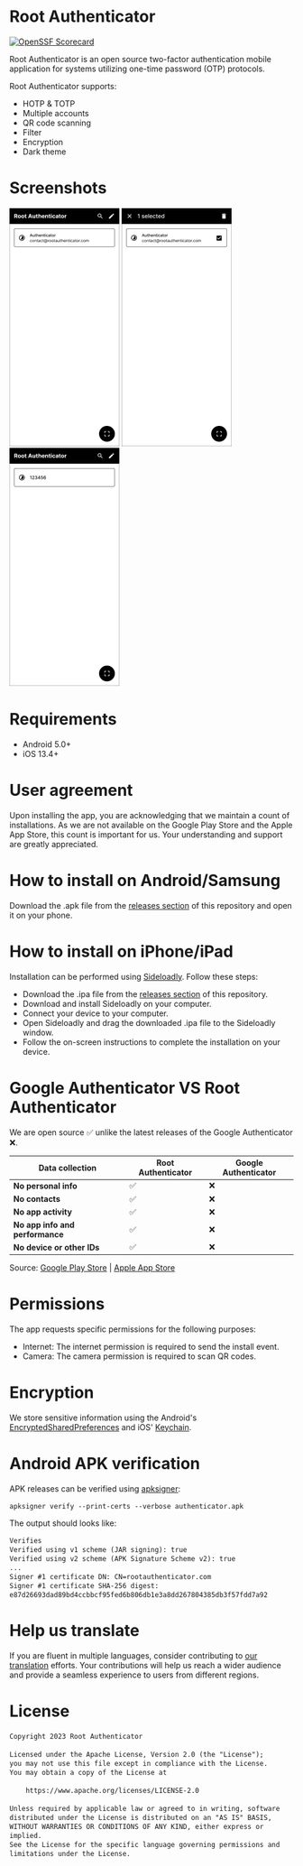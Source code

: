 # Root Authenticator

[![OpenSSF Scorecard](https://api.securityscorecards.dev/projects/github.com/rootauthenticator/authenticator-mobile/badge)](https://securityscorecards.dev/viewer/?uri=github.com/rootauthenticator/authenticator-mobile)

Root Authenticator is an open source two-factor authentication mobile application for systems utilizing one-time password (OTP) protocols.

Root Authenticator supports:

- HOTP & TOTP
- Multiple accounts
- QR code scanning
- Filter
- Encryption
- Dark theme

# Screenshots

<img src="./screenshots/home.png" alt="Root Authenticator Home" width="195" height="422" /> <img src="./screenshots/select-accounts.png" alt="Root Authenticator Select Accounts" width="195" height="422" /> <img src="./screenshots/token.png" alt="Root Authenticator Token" width="195" height="422" />

# Requirements

- Android 5.0+
- iOS 13.4+

# User agreement

Upon installing the app, you are acknowledging that we maintain a count of installations. As we are not available on the Google Play Store and the Apple App Store, this count is important for us. Your understanding and support are greatly appreciated.

# How to install on Android/Samsung

Download the .apk file from the [releases section](https://github.com/rootauthenticator/authenticator-mobile/releases) of this repository and open it on your phone.

# How to install on iPhone/iPad

Installation can be performed using [Sideloadly](https://sideloadly.io). Follow these steps:

- Download the .ipa file from the [releases section](https://github.com/rootauthenticator/authenticator-mobile/releases) of this repository.
- Download and install Sideloadly on your computer.
- Connect your device to your computer.
- Open Sideloadly and drag the downloaded .ipa file to the Sideloadly window.
- Follow the on-screen instructions to complete the installation on your device.

# Google Authenticator VS Root Authenticator

We are open source ✅ unlike the latest releases of the Google Authenticator ❌.

| Data collection                 | Root Authenticator | Google Authenticator |
| ------------------------------- | ------------------ | -------------------- |
| **No personal info**            | ✅                 | ❌                   |
| **No contacts**                 | ✅                 | ❌                   |
| **No app activity**             | ✅                 | ❌                   |
| **No app info and performance** | ✅                 | ❌                   |
| **No device or other IDs**      | ✅                 | ❌                   |

Source: [Google Play Store](https://play.google.com/store/apps/datasafety?id=com.google.android.apps.authenticator2) | [Apple App Store](https://apps.apple.com/us/app/google-authenticator/id388497605)

# Permissions

The app requests specific permissions for the following purposes:

- Internet: The internet permission is required to send the install event.
- Camera: The camera permission is required to scan QR codes.

# Encryption

We store sensitive information using the Android's [EncryptedSharedPreferences](https://developer.android.com/reference/androidx/security/crypto/EncryptedSharedPreferences) and iOS' [Keychain](https://developer.apple.com/documentation/security/keychain_services/).

# Android APK verification

APK releases can be verified using [apksigner](https://developer.android.com/tools/apksigner#options-verify):

```
apksigner verify --print-certs --verbose authenticator.apk
```

The output should looks like:

```
Verifies
Verified using v1 scheme (JAR signing): true
Verified using v2 scheme (APK Signature Scheme v2): true
...
Signer #1 certificate DN: CN=rootauthenticator.com
Signer #1 certificate SHA-256 digest: e87d26693dad89bd4ccbbcf95fed6b806db1e3a8dd267804385db3f57fdd7a92
```

# Help us translate

If you are fluent in multiple languages, consider contributing to [our translation](./src/locales) efforts. Your contributions will help us reach a wider audience and provide a seamless experience to users from different regions.

# License

```
Copyright 2023 Root Authenticator

Licensed under the Apache License, Version 2.0 (the "License");
you may not use this file except in compliance with the License.
You may obtain a copy of the License at

    https://www.apache.org/licenses/LICENSE-2.0

Unless required by applicable law or agreed to in writing, software
distributed under the License is distributed on an "AS IS" BASIS,
WITHOUT WARRANTIES OR CONDITIONS OF ANY KIND, either express or implied.
See the License for the specific language governing permissions and
limitations under the License.
```
